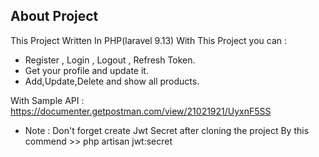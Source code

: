 

## About Project

This Project Written In PHP(laravel 9.13) 
With This Project you can :

- Register , Login , Logout , Refresh Token.
- Get your profile and update it.
- Add,Update,Delete and show all products.

With Sample API : https://documenter.getpostman.com/view/21021921/UyxnF5SS

* Note : Don't forget create Jwt Secret after cloning the project 
         By this commend >> php artisan jwt:secret
